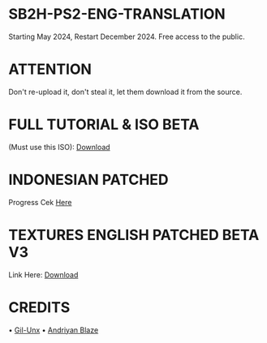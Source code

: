 # SB2H-PS2-ENG-TRANSLATION
Starting May 2024, Restart December 2024. Free access to the public.
# ATTENTION 
Don't re-upload it, don't steal it, let them download it from the source.
# FULL TUTORIAL & ISO BETA 
(Must use this ISO): [Download](https://www.facebook.com/100041989456753/posts/1238545674221736/?app=fbl)
# INDONESIAN PATCHED
Progress Cek [Here](https://github.com/andriyan-blaze/SB2H-PS2-ID-TRANSLATION)
# TEXTURES ENGLISH PATCHED BETA V3
Link Here: [Download](
https://andriyanblaze.blogspot.com/p/english-patched-v3-sengoku-basara-2.html)
# CREDITS
• [Gil-Unx](https://github.com/gil-unx)
• [Andriyan Blaze](https://www.facebook.com/andriyan.blaze.35?mibextid=ZbWKwL)
